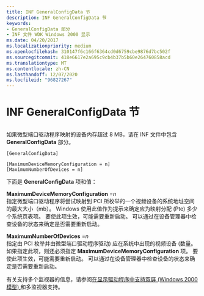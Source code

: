 ```yaml
---
title: INF GeneralConfigData 节
description: INF GeneralConfigData 节
keywords:
- GeneralConfigData 部分
- INF 文件 WDK Windows 2000 显示
ms.date: 04/20/2017
ms.localizationpriority: medium
ms.openlocfilehash: 310147f6c166f6364cd0d6759cbe9876d7bc502f
ms.sourcegitcommit: 418e6617e2a695c9cb4b37b5b60e264760858acd
ms.translationtype: MT
ms.contentlocale: zh-CN
ms.lasthandoff: 12/07/2020
ms.locfileid: "96827267"
---
```

# <a name="inf-generalconfigdata-section"></a>INF GeneralConfigData 节


## <span id="ddk_inf_generalconfigdata_section_gg"></span><span id="DDK_INF_GENERALCONFIGDATA_SECTION_GG"></span>


如果微型端口驱动程序映射的设备内存超过 8 MB，请在 INF 文件中包含 **GeneralConfigData** 部分。

```inf
[GeneralConfigData]

[MaximumDeviceMemoryConfiguration = n]
[MaximumNumberOfDevices = n]
```

下面是 **GeneralConfigData** 项和值：

<span id="MaximumDeviceMemoryConfiguration_n"></span><span id="maximumdevicememoryconfiguration_n"></span><span id="MAXIMUMDEVICEMEMORYCONFIGURATION_N"></span>**MaximumDeviceMemoryConfiguration** =*n*  
指定微型端口驱动程序将尝试映射到 PCI 所枚举的一个视频设备的系统地址空间的最大大小（mb）。 Windows 使用此值作为提示来确定应为映射分配 (Pte) 多少个系统页表项。 要使此项生效，可能需要重新启动。 可以通过在设备管理器中检查设备的状态来确定是否需要重新启动。

<span id="MaximumNumberOfDevices_n"></span><span id="maximumnumberofdevices_n"></span><span id="MAXIMUMNUMBEROFDEVICES_N"></span>**MaximumNumberOfDevices** =*n*  
指定由 PCI 枚举并由微型端口驱动程序驱动) 应在系统中出现的视频设备 (数量。 如果指定此项，则还必须指定 **MaximumDeviceMemoryConfiguration** 项。 要使此项生效，可能需要重新启动。 可以通过在设备管理器中检查设备的状态来确定是否需要重新启动。

有关支持多个监视器的信息，请参阅[在显示驱动程序中](multiple-monitor-support-in-the-display-driver.md)[支持双屏 (Windows 2000 模型) ](supporting-dualview--windows-2000-model-.md)和多监视器支持。









